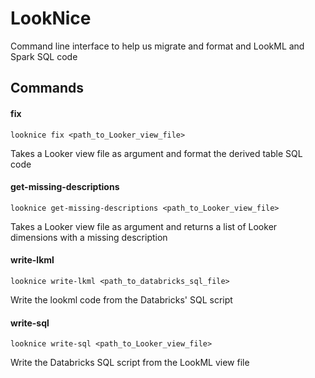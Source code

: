 # LookNice
Command line interface to help us migrate and format and LookML and Spark SQL code

## Commands
#### fix
```
looknice fix <path_to_Looker_view_file>
```
Takes a Looker view file as argument and format the derived table SQL code

#### get-missing-descriptions
```
looknice get-missing-descriptions <path_to_Looker_view_file>
```
Takes a Looker view file as argument and returns a list of Looker dimensions with a missing description

#### write-lkml
```
looknice write-lkml <path_to_databricks_sql_file>
```
Write the lookml code from the Databricks' SQL script

#### write-sql
```
looknice write-sql <path_to_Looker_view_file>
```
Write the Databricks SQL script from the LookML view file

